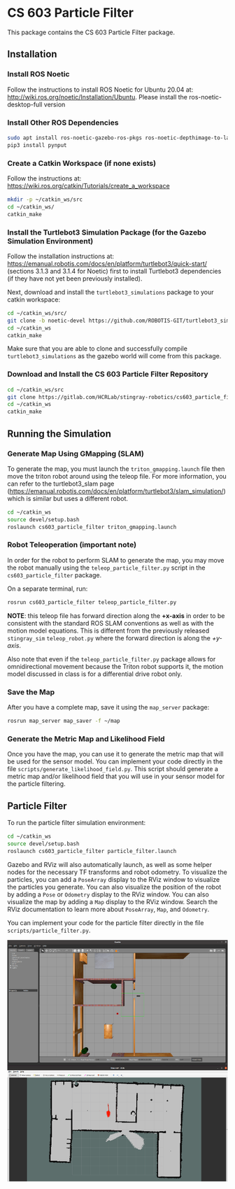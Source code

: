 # CS 603 Particle Filter
This package contains the CS 603 Particle Filter package. 

## Installation

### Install ROS Noetic
Follow the instructions to install ROS Noetic for Ubuntu 20.04 at: http://wiki.ros.org/noetic/Installation/Ubuntu. Please install the ros-noetic-desktop-full version

### Install Other ROS Dependencies
```bash
sudo apt install ros-noetic-gazebo-ros-pkgs ros-noetic-depthimage-to-laserscan ros-noetic-gmapping python3-catkin-tools python3-pip ros-noetic-map-server
pip3 install pynput
```

### Create a Catkin Workspace (if none exists)
Follow the instructions at: https://wiki.ros.org/catkin/Tutorials/create_a_workspace

```bash
mkdir -p ~/catkin_ws/src
cd ~/catkin_ws/
catkin_make
```

### Install the Turtlebot3 Simulation Package (for the Gazebo Simulation Environment)
Follow the installation instructions at: https://emanual.robotis.com/docs/en/platform/turtlebot3/quick-start/ (sections 3.1.3 and 3.1.4 for Noetic) first to install Turtlebot3 dependencies (if they have not yet been previously installed). 

Next, download and install the `turtlebot3_simulations` package to your catkin workspace: 

```bash
cd ~/catkin_ws/src/
git clone -b noetic-devel https://github.com/ROBOTIS-GIT/turtlebot3_simulations.git
cd ~/catkin_ws
catkin_make
```

Make sure that you are able to clone and successfully compile `turtlebot3_simulations` as the gazebo world will come from this package. 


### Download and Install the CS 603 Particle Filter Repository
```bash
cd ~/catkin_ws/src
git clone https://gitlab.com/HCRLab/stingray-robotics/cs603_particle_filter.git
cd ~/catkin_ws
catkin_make
```

## Running the Simulation

### Generate Map Using GMapping (SLAM)
To generate the map, you must launch the `triton_gmapping.launch` file then move the triton robot around using the teleop file. For more information, you can refer to the turtlebot3_slam page (https://emanual.robotis.com/docs/en/platform/turtlebot3/slam_simulation/) which is similar but uses a different robot. 

```bash
cd ~/catkin_ws
source devel/setup.bash
roslaunch cs603_particle_filter triton_gmapping.launch
```

### Robot Teleoperation (important note)

In order for the robot to perform SLAM to generate the map, you may move the robot manually using the `teleop_particle_filter.py` script in the `cs603_particle_filter` package. 

On a separate terminal, run: 
```bash
rosrun cs603_particle_filter teleop_particle_filter.py
```

__NOTE__: this teleop file has forward direction along the __+x-axis__ in order to be consistent with the standard ROS SLAM conventions as well as with the motion model equations. This is different from the previously released `stingray_sim` `teleop_robot.py` where the forward direction is along the _+y-axis_. 

Also note that even if the `teleop_particle_filter.py` package allows for omnidirectional movement because the Triton robot supports it, the motion model discussed in class is for a differential drive robot only. 

### Save the Map

After you have a complete map, save it using the `map_server` package:
```bash
rosrun map_server map_saver -f ~/map
```

### Generate the Metric Map and Likelihood Field

Once you have the map, you can use it to generate the metric map that will be used for the sensor model. You can implement your code directly in the file `scripts/generate_likelihood_field.py`. This script should generate a  metric map and/or likelihood field that you will use in your sensor model for the particle filtering. 


## Particle Filter

To run the particle filter simulation environment: 
```bash
cd ~/catkin_ws
source devel/setup.bash
roslaunch cs603_particle_filter particle_filter.launch
```

Gazebo and RViz will also automatically launch, as well as some helper nodes for the necessary TF transforms and robot odometry. To visualize the particles, you can add a `PoseArray` display to the RViz window to visualize the particles you generate. You can also visualize the position of the robot by adding a `Pose` or `Odometry` display to the RViz window. You can also visualize the map by adding a `Map` display to the RViz window. Search the RViz documentation to learn more about `PoseArray`, `Map`, and `Odometry`. 

You can implement your code for the particle filter directly in the file `scripts/particle_filter.py`. 

![Screenshot](docs/img/screenshot.png)

